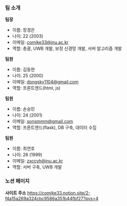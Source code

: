 ### 팀 소개
**팀장**
- 이름: 장경은
- 나이: 22 (2003)
- 이메일: comjke33@inu.ac.kr
- 역할: 총괄, UWB 개발, 보정 신경망 개발, 서버 알고리즘 개발

**팀원**
- 이름: 김동현
- 나이: 25 (2000)
- 이메일: dongsky1104@gmail.com
- 역할: 프론트엔드(html, js)

**팀원**
- 이름: 손승민
- 나이: 24 (2001)
- 이메일: sonsmmm@gmail.com
- 역할: 프론트엔드(flask), DB 구축, 데이터 수집

**팀원**
- 이름: 최연호
- 나이: 26 (1999)
- 이메일: zxccyh@inu.ac.kr
- 역할: 서버 구축, UWB 개발

### 노션 페이지
**사이트 주소**
https://comjke33.notion.site/2-f4a15a269a324cbc9586a351b44fbf27?pvs=4